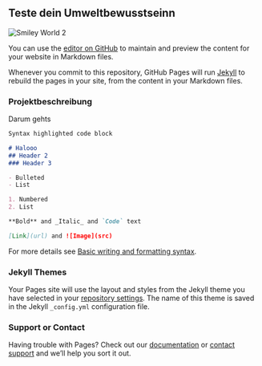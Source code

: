 ## Teste dein Umweltbewusstseinn

![Smiley World 2](https://user-images.githubusercontent.com/72922203/178102981-05602dc5-4e29-415b-91e5-4600d2b2165e.png)

You can use the [editor on GitHub](https://github.com/celinesophie/Konzeption_SoSe22/edit/gh-pages/index.md) to maintain and preview the content for your website in Markdown files.

Whenever you commit to this repository, GitHub Pages will run [Jekyll](https://jekyllrb.com/) to rebuild the pages in your site, from the content in your Markdown files.

### Projektbeschreibung

Darum gehts

```markdown
Syntax highlighted code block

# Halooo
## Header 2
### Header 3

- Bulleted
- List

1. Numbered
2. List

**Bold** and _Italic_ and `Code` text

[Link](url) and ![Image](src)
```


For more details see [Basic writing and formatting syntax](https://docs.github.com/en/github/writing-on-github/getting-started-with-writing-and-formatting-on-github/basic-writing-and-formatting-syntax).

### Jekyll Themes

Your Pages site will use the layout and styles from the Jekyll theme you have selected in your [repository settings](https://github.com/celinesophie/Konzeption_SoSe22/settings/pages). The name of this theme is saved in the Jekyll `_config.yml` configuration file.

### Support or Contact

Having trouble with Pages? Check out our [documentation](https://docs.github.com/categories/github-pages-basics/) or [contact support](https://support.github.com/contact) and we’ll help you sort it out.
